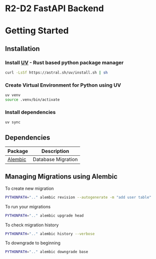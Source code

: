 # R2-D2 FastAPI Backend

# Getting Started

## Installation

### Install [UV](https://docs.astral.sh/uv/) - Rust based python package manager

```bash
curl -LsSf https://astral.sh/uv/install.sh | sh
```

### Create Virtual Environment for Python using UV

```bash
uv venv
source .venv/bin/activate
```

### Install dependencies

```bash
uv sync
```

## Dependencies

| Package | Description |
| ------- | ----------- |
| [Alembic](https://alembic.sqlalchemy.org/en/latest/) | Database Migration |

## Managing Migrations using Alembic

To create new migration

```bash
PYTHONPATH=".." alembic revision --autogenerate -m "add user table"
```

To run your migrations

```bash
PYTHONPATH=".." alembic upgrade head
```

To check migration history

```bash
PYTHONPATH=".." alembic history --verbose
```

To downgrade to beginning

```bash
PYTHONPATH=".." alembic downgrade base
```